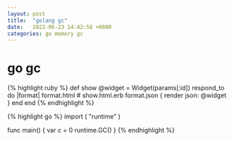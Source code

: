 ```yaml
---
layout: post
title:  "golang gc"
date:   2022-06-23 14:42:58 +0800
categories: go memory gc
---
```


# go gc


{% highlight ruby %}
def show
  @widget = Widget(params[:id])
  respond_to do |format|
    format.html # show.html.erb
    format.json { render json: @widget }
  end
end
{% endhighlight %}



{% highlight go %}
import (
    "runtime"
)

func main() {
    var c = 0
    runtime.GC()
}
{% endhighlight %}